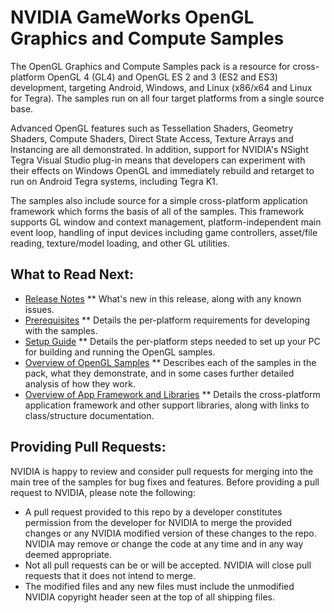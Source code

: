 NVIDIA GameWorks OpenGL Graphics and Compute Samples
====================================================

The OpenGL Graphics and Compute Samples pack is a resource for cross-platform OpenGL 4 (GL4) and OpenGL ES 2 and 3 (ES2 and ES3) development, targeting Android, Windows, and Linux (x86/x64 and Linux for Tegra).  The samples run on all four target platforms from a single source base.

Advanced OpenGL features such as Tessellation Shaders, Geometry Shaders, Compute Shaders, Direct State Access, Texture Arrays and Instancing are all demonstrated.  In addition, support for NVIDIA's NSight Tegra Visual Studio plug-in means that developers can experiment with their effects on Windows OpenGL and immediately rebuild and retarget to run on Android Tegra systems, including Tegra K1. 

The samples also include source for a simple cross-platform application framework which forms the basis of all of the samples.  This framework supports GL window and context management, platform-independent main event loop, handling of input devices including game controllers, asset/file reading, texture/model loading, and other GL utilities.

What to Read Next:
------------------
* [Release Notes](http://docs.nvidia.com/gameworks/index.html#gameworkslibrary/graphicssamples/opengl_samples/gl_release.htm)
** What's new in this release, along with any known issues.
* [Prerequisites](http://docs.nvidia.com/gameworks/index.html#gameworkslibrary/graphicssamples/opengl_samples/gl_prereq.htm)
** Details the per-platform requirements for developing with the samples.
* [Setup Guide](http://docs.nvidia.com/gameworks/index.html#gameworkslibrary/graphicssamples/opengl_samples/gl_setup.htm)
** Details the per-platform steps needed to set up your PC for building and running the OpenGL samples.
* [Overview of OpenGL Samples](http://docs.nvidia.com/gameworks/index.html#gameworkslibrary/graphicssamples/opengl_samples/gl-samples.htm)
** Describes each of the samples in the pack, what they demonstrate, and in some cases further detailed analysis of how they work.
* [Overview of App Framework and Libraries](http://docs.nvidia.com/gameworks/index.html#gameworkslibrary/graphicssamples/opengl_samples/index-framework.htm)
** Details the cross-platform application framework and other support libraries, along with links to class/structure documentation.

Providing Pull Requests:
------------------------
NVIDIA is happy to review and consider pull requests for merging into the main tree of the samples for bug fixes and features. Before providing a pull request to NVIDIA, please note the following:
* A pull request provided to this repo by a developer constitutes permission from the developer for NVIDIA to merge the provided changes or any NVIDIA modified version of these changes to the repo. NVIDIA may remove or change the code at any time and in any way deemed appropriate.
* Not all pull requests can be or will be accepted. NVIDIA will close pull requests that it does not intend to merge.
* The modified files and any new files must include the unmodified NVIDIA copyright header seen at the top of all shipping files. 

